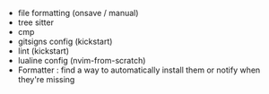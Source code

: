 - file formatting (onsave / manual)
- tree sitter
- cmp
- gitsigns config (kickstart)
- lint (kickstart)
- lualine config (nvim-from-scratch)
- Formatter : find a way to automatically install them or notify when they're missing

